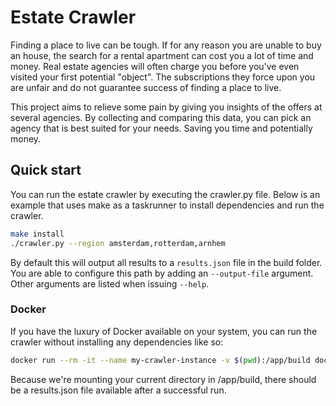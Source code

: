 # Estate Crawler

Finding a place to live can be tough. If for any reason you are unable 
to buy an house, the search for a rental apartment can cost you a lot 
of time and money. Real estate agencies will often charge you before
you've even visited your first potential "object". 
The subscriptions they force upon you are unfair and do not 
guarantee success of finding a place to live.

This project aims to relieve some pain by giving you insights of the 
offers at several agencies. By collecting and comparing this data, 
you can pick an agency that is best suited for your needs. 
Saving you time and potentially money.

## Quick start
You can run the estate crawler by executing the crawler.py file. Below is an example that uses make as a taskrunner
to install dependencies and run the crawler.

```bash
make install
./crawler.py --region amsterdam,rotterdam,arnhem
```

By default this will output all results to a `results.json` file in the build folder. You are able to configure this
path by adding an `--output-file` argument. Other arguments are listed when issuing `--help`.

### Docker
If you have the luxury of Docker available on your system, you can run the crawler without installing any dependencies like so:
```bash
docker run --rm -it --name my-crawler-instance -v $(pwd):/app/build docker.io/nstapelbroek/estate-crawler --region amsterdam
```
Because we're mounting your current directory in /app/build, there should be a results.json file available after a successful run.